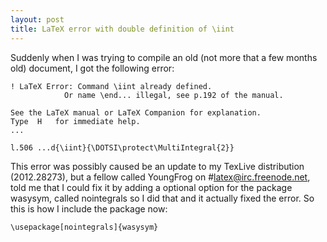 ```yaml
---
layout: post
title: LaTeX error with double definition of \iint
---
```

Suddenly when I was trying to compile an old (not more that a few months old) document, I got the following error:

	! LaTeX Error: Command \iint already defined.
				Or name \end... illegal, see p.192 of the manual.

	See the LaTeX manual or LaTeX Companion for explanation.
	Type  H   for immediate help.
	...                                              
                                                  
	l.506 ...d{\iint}{\DOTSI\protect\MultiIntegral{2}}

This error was possibly caused be an update to my TexLive distribution (2012.28273), but a fellow called YoungFrog on #latex@irc.freenode.net, told me that I could fix it by adding a optional option for the package wasysym, called nointegrals so I did that and it actually fixed the error. So this is how I include the package now:

	\usepackage[nointegrals]{wasysym}


